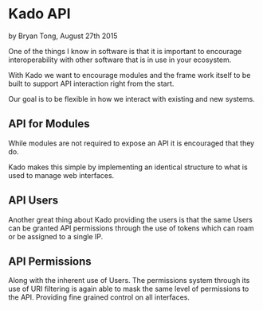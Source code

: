 # Kado API
by Bryan Tong, August 27th 2015

One of the things I know in software is that it is important to encourage
interoperability with other software that is in use in your ecosystem.

With Kado we want to encourage modules and the frame work itself to be built
to support API interaction right from the start.

Our goal is to be flexible in how we interact with existing and new systems.

## API for Modules

While modules are not required to expose an API it is encouraged that they do.

Kado makes this simple by implementing an identical structure to what is used
to manage web interfaces.

## API Users

Another great thing about Kado providing the users is that the same Users
can be granted API permissions through the use of tokens which can roam or
be assigned to a single IP.

## API Permissions

Along with the inherent use of Users. The permissions system through its use
of URI filtering is again able to mask the same level of permissions to the
API. Providing fine grained control on all interfaces.

